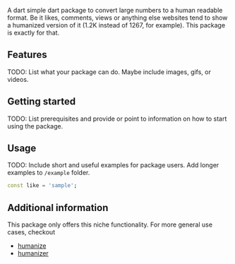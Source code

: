 A dart simple dart package to convert large numbers to a human readable format. Be it likes, comments, views or anything else websites tend to show a humanized version of it (1.2K instead of 1267, for example). This package is exactly for that.

## Features

TODO: List what your package can do. Maybe include images, gifs, or videos.

## Getting started

TODO: List prerequisites and provide or point to information on how to
start using the package.

## Usage

TODO: Include short and useful examples for package users. Add longer examples
to `/example` folder.

```dart
const like = 'sample';
```

## Additional information

This package only offers this niche functionality. For more general use cases, checkout

- [humanize](https://pub.dev/packages/humanize)
- [humanizer](https://pub.dev/packages/humanizer)
